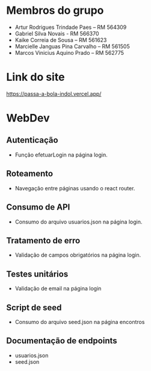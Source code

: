 # Membros do grupo

- Artur Rodrigues Trindade Paes – RM 564309
- Gabriel Silva Novais - RM 566370
- Kaike Correia de Sousa – RM 561623
- Marcielle Janguas Pina Carvalho – RM 561505
- Marcos Vinicius Aquino Prado – RM 562775

# Link do site
https://passa-a-bola-indol.vercel.app/

# WebDev

## Autenticação 
- Função efetuarLogin na página login. 

## Roteamento
- Navegação entre páginas usando o react router.

## Consumo de API
- Consumo do arquivo usuarios.json na página login.

## Tratamento de erro
- Validação de campos obrigatórios na página login.

## Testes unitários 
- Validação de email na página login

## Script de seed
- Consumo do arquivo seed.json na página encontros

## Documentação de endpoints
- usuarios.json 
- seed.json
